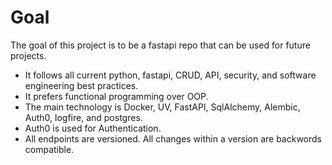 # Goal
The goal of this project is to be a fastapi repo that can be used for future projects. 

* It follows all current python, fastapi, CRUD, API, security, and software engineering best practices.
* It prefers functional programming over OOP.
* The main technology is Docker, UV, FastAPI, SqlAlchemy, Alembic, Auth0, logfire, and postgres.
* Auth0 is used for Authentication.
* All endpoints are versioned. All changes within a version are backwords compatible.
